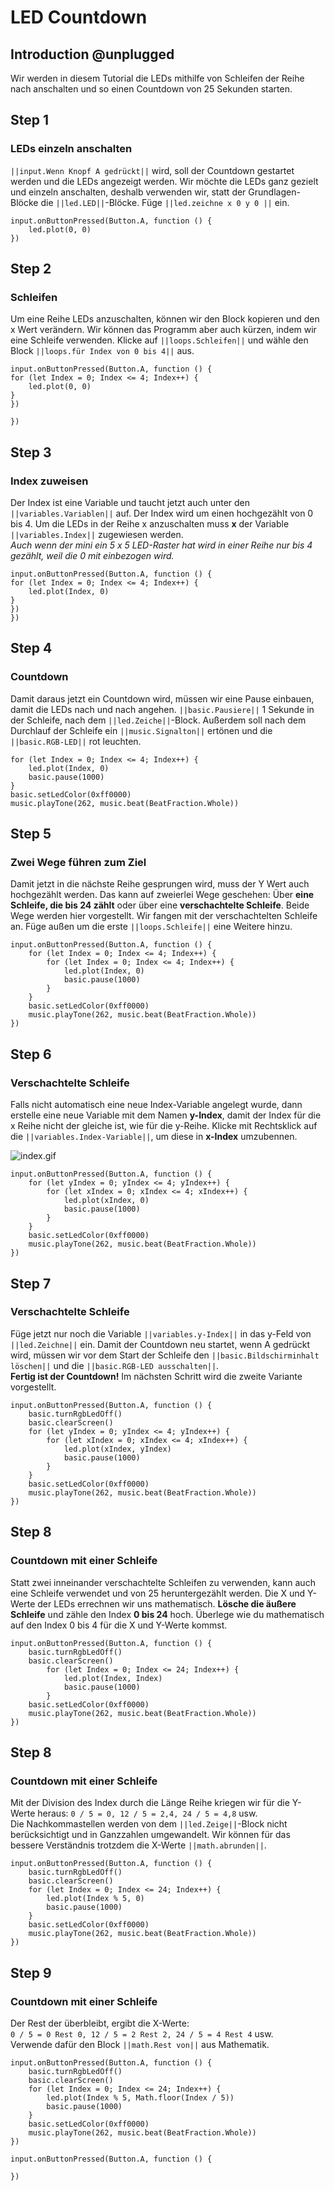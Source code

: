 # LED Countdown

## Introduction @unplugged

Wir werden in diesem Tutorial die LEDs mithilfe von Schleifen der Reihe nach 
anschalten und so einen Countdown von 25 Sekunden starten.

## Step 1

### LEDs einzeln anschalten 

``||input.Wenn Knopf A gedrückt||`` wird, soll der Countdown gestartet werden und die LEDs angezeigt werden. 
Wir möchte die LEDs ganz gezielt und einzeln anschalten, deshalb verwenden wir, statt der Grundlagen-Blöcke
die ``||led.LED||``-Blöcke. Füge ``||led.zeichne x 0 y 0 ||`` ein.


```blocks
input.onButtonPressed(Button.A, function () {
    led.plot(0, 0)
})
```

## Step 2

### Schleifen
Um eine Reihe LEDs anzuschalten, können wir den Block kopieren und den x Wert verändern.
Wir können das Programm aber auch kürzen, indem wir eine Schleife verwenden.
Klicke auf ``||loops.Schleifen||`` und wähle den Block ``||loops.für Index von 0 bis 4||`` aus.


```blocks
input.onButtonPressed(Button.A, function () {
for (let Index = 0; Index <= 4; Index++) {
    led.plot(0, 0)
}
})

})
```

## Step 3

### Index zuweisen
Der Index ist eine Variable und taucht jetzt auch unter den ``||variables.Variablen||`` auf.
Der Index wird um einen hochgezählt von 0 bis 4.
Um die LEDs in der Reihe x anzuschalten muss **x** der Variable ``||variables.Index||`` zugewiesen werden.  
*Auch wenn der mini ein 5 x 5 LED-Raster hat wird in einer Reihe nur bis 4 gezählt, weil die 0 mit einbezogen wird.*


```blocks
input.onButtonPressed(Button.A, function () {
for (let Index = 0; Index <= 4; Index++) {
    led.plot(Index, 0)
}
})
})
```

## Step 4

### Countdown
Damit daraus jetzt ein Countdown wird, müssen wir eine Pause einbauen, 
damit die LEDs nach und nach angehen. ``||basic.Pausiere||`` 1 Sekunde in der Schleife, nach dem ``||led.Zeiche||``-Block.
Außerdem soll nach dem Durchlauf der Schleife ein ``||music.Signalton||`` ertönen und die ``||basic.RGB-LED||`` rot leuchten.


```blocks
for (let Index = 0; Index <= 4; Index++) {
    led.plot(Index, 0)
    basic.pause(1000)
}
basic.setLedColor(0xff0000)
music.playTone(262, music.beat(BeatFraction.Whole))
```


## Step 5

### Zwei Wege führen zum Ziel
Damit jetzt in die nächste Reihe gesprungen wird, muss der Y Wert auch hochgezählt werden.
Das kann auf zweierlei Wege geschehen: Über **eine Schleife, die bis 24 zählt** oder über eine **verschachtelte Schleife**.
Beide Wege werden hier vorgestellt. Wir fangen mit der verschachtelten Schleife an.
Füge außen um die erste ``||loops.Schleife||`` eine Weitere hinzu.

```blocks
input.onButtonPressed(Button.A, function () {
    for (let Index = 0; Index <= 4; Index++) {
        for (let Index = 0; Index <= 4; Index++) {
            led.plot(Index, 0)
            basic.pause(1000)
        }
    }
    basic.setLedColor(0xff0000)
    music.playTone(262, music.beat(BeatFraction.Whole))
})
```


## Step 6

### Verschachtelte Schleife
Falls nicht automatisch eine neue Index-Variable angelegt wurde, dann erstelle eine
neue Variable mit dem Namen **y-Index**, damit der Index für die x Reihe nicht der gleiche ist, wie für die y-Reihe.
Klicke mit Rechtsklick auf die ``||variables.Index-Variable||``, um diese in **x-Index** umzubennen.

![index.gif](https://raw.githubusercontent.com/jasperp92/makecode-tutorials/master/assets/images/index.gif)

```blocks
input.onButtonPressed(Button.A, function () {
    for (let yIndex = 0; yIndex <= 4; yIndex++) {
        for (let xIndex = 0; xIndex <= 4; xIndex++) {
            led.plot(xIndex, 0)
            basic.pause(1000)
        }
    }
    basic.setLedColor(0xff0000)
    music.playTone(262, music.beat(BeatFraction.Whole))
})
```

## Step 7

### Verschachtelte Schleife
Füge jetzt nur noch die Variable ``||variables.y-Index||`` in das y-Feld von ``||led.Zeichne||`` ein.
Damit der Countdown neu startet, wenn A gedrückt wird,
müssen wir vor dem Start der Schleife den ``||basic.Bildschirminhalt löschen||`` und 
die ``||basic.RGB-LED ausschalten||``.  
**Fertig ist der Countdown!** Im nächsten Schritt wird die zweite Variante vorgestellt. 

```blocks
input.onButtonPressed(Button.A, function () {
    basic.turnRgbLedOff()
    basic.clearScreen()
    for (let yIndex = 0; yIndex <= 4; yIndex++) {
        for (let xIndex = 0; xIndex <= 4; xIndex++) {
            led.plot(xIndex, yIndex)
            basic.pause(1000)
        }
    }
    basic.setLedColor(0xff0000)
    music.playTone(262, music.beat(BeatFraction.Whole))
})
```

## Step 8

### Countdown mit einer Schleife
Statt zwei inneinander verschachtelte Schleifen zu verwenden, 
kann auch eine Schleife verwendet und von 25 heruntergezählt werden. Die X und Y-Werte der LEDs 
errechnen wir uns mathematisch. **Lösche die äußere Schleife** und zähle den Index **0 bis 24** hoch.
Überlege wie du mathematisch auf den Index 0 bis 4 für die X und Y-Werte kommst.


```blocks
input.onButtonPressed(Button.A, function () {
    basic.turnRgbLedOff()
    basic.clearScreen()
        for (let Index = 0; Index <= 24; Index++) {
            led.plot(Index, Index)
            basic.pause(1000)
        }
    basic.setLedColor(0xff0000)
    music.playTone(262, music.beat(BeatFraction.Whole))
})
```

## Step 8

### Countdown mit einer Schleife
Mit der Division des Index durch die Länge Reihe kriegen wir für die Y-Werte heraus:
``0 / 5 = 0, 12 / 5 = 2,4, 24 / 5 = 4,8`` usw.  
Die Nachkommastellen werden von dem ``||led.Zeige||``-Block nicht berücksichtigt und in Ganzzahlen umgewandelt.
Wir können für das bessere Verständnis trotzdem die X-Werte ``||math.abrunden||``.

```blocks
input.onButtonPressed(Button.A, function () {
    basic.turnRgbLedOff()
    basic.clearScreen()
    for (let Index = 0; Index <= 24; Index++) {
        led.plot(Index % 5, 0)
        basic.pause(1000)
    }
    basic.setLedColor(0xff0000)
    music.playTone(262, music.beat(BeatFraction.Whole))
})

```

## Step 9

### Countdown mit einer Schleife
Der Rest der überbleibt, ergibt die X-Werte:  
``0 / 5 = 0 Rest 0, 12 / 5 = 2 Rest 2, 24 / 5 = 4 Rest 4`` usw.  
Verwende dafür den Block ``||math.Rest von||`` aus Mathematik. 

```blocks
input.onButtonPressed(Button.A, function () {
    basic.turnRgbLedOff()
    basic.clearScreen()
    for (let Index = 0; Index <= 24; Index++) {
        led.plot(Index % 5, Math.floor(Index / 5))
        basic.pause(1000)
    }
    basic.setLedColor(0xff0000)
    music.playTone(262, music.beat(BeatFraction.Whole))
})

```

```template
input.onButtonPressed(Button.A, function () {
	
})

```

